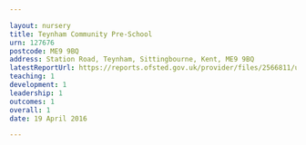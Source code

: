 ```yaml
---

layout: nursery
title: Teynham Community Pre-School
urn: 127676
postcode: ME9 9BQ
address: Station Road, Teynham, Sittingbourne, Kent, ME9 9BQ
latestReportUrl: https://reports.ofsted.gov.uk/provider/files/2566811/urn/127676.pdf
teaching: 1
development: 1
leadership: 1
outcomes: 1
overall: 1
date: 19 April 2016

---
```


